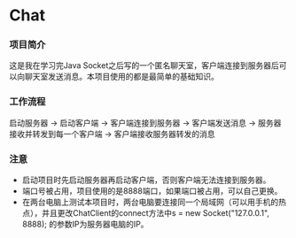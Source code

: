 # Chat
### 项目简介
这是我在学习完Java Socket之后写的一个匿名聊天室，客户端连接到服务器后可以向聊天室发送消息。本项目使用的都是最简单的基础知识。
### 工作流程
启动服务器 -> 启动客户端 -> 客户端连接到服务器 -> 客户端发送消息 -> 服务器接收并转发到每一个客户端 -> 客户端接收服务器转发的消息
### 注意
* 启动项目时先启动服务器再启动客户端，否则客户端无法连接到服务器。
* 端口号被占用，项目使用的是8888端口，如果端口被占用，可以自己更换。
* 在两台电脑上测试本项目时，两台电脑要连接同一个局域网（可以用手机的热点），并且更改ChatClient的connect方法中s = new Socket("127.0.0.1", 8888);
的参数IP为服务器电脑的IP。
